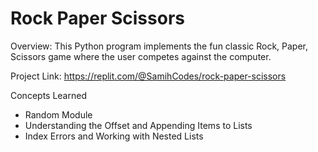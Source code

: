 # Rock Paper Scissors

Overview: This Python program implements the fun classic Rock, Paper, Scissors game where the user competes against the computer.

Project Link: https://replit.com/@SamihCodes/rock-paper-scissors

Concepts Learned
- Random Module
- Understanding the Offset and Appending Items to Lists
- Index Errors and Working with Nested Lists
